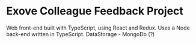 # Exove Colleague Feedback Project

Web front-end built with TypeScript, using React and Redux.
Uses a Node back-end written in TypeScript. 
DataStorage - MongoDb (?)
